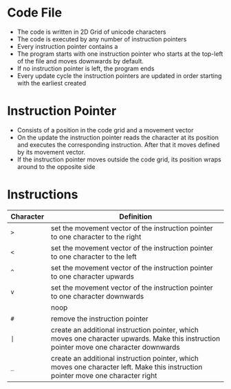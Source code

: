 # Code File

- The code is written in 2D Grid of unicode characters
- The code is executed by any number of instruction pointers
- Every instruction pointer contains a 
- The program starts with one instruction pointer who starts at the top-left of the file and moves downwards by default.
- If no instruction pointer is left, the program ends
- Every update cycle the instruction pointers are updated in order starting with the earliest created

# Instruction Pointer

- Consists of a position in the code grid and a movement vector
- On the update the instruction pointer reads the character at its position and executes the corresponding instruction. After that it moves defined by its movement vector.
- If the instruction pointer moves outside the code grid, its position wraps around to the opposite side

# Instructions
| Character | Definition                                                                                                                              |
|-----------|-----------------------------------------------------------------------------------------------------------------------------------------|
| `>`       | set the movement vector of the instruction pointer to one character to the right                                                        |
| `<`       | set the movement vector of the instruction pointer to one character to the left                                                         |
| `^`       | set the movement vector of the instruction pointer to one character upwards                                                             |
| `v`       | set the movement vector of the instruction pointer to one character downwards                                                           |
| ` `       | noop                                                                                                                                    |
| `#`       | remove the instruction pointer                                                                                                          |
| `\|`      | create an additional instruction pointer, which moves one character upwards. Make this instruction pointer move one character downwards |
| `_`       | create an additional instruction pointer, which moves one character left. Make this instruction pointer move one character right        |